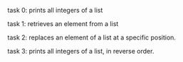 task 0: prints all integers of a list

task 1: retrieves an element from a list

task 2: replaces an element of a list at a specific position.

task 3: prints all integers of a list, in reverse order.